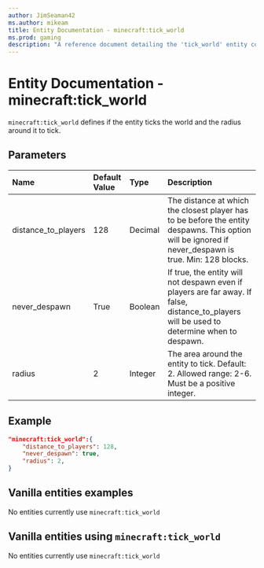 ```yaml
---
author: JimSeaman42
ms.author: mikeam
title: Entity Documentation - minecraft:tick_world
ms.prod: gaming
description: "A reference document detailing the 'tick_world' entity component"
---
```


# Entity Documentation - minecraft:tick_world

`minecraft:tick_world` defines if the entity ticks the world and the radius around it to tick.

## Parameters

|Name |Default Value  |Type  |Description  |
|:----------|:----------|:----------|:----------|
| distance_to_players| 128| Decimal| The distance at which the closest player has to be before the entity despawns. This option will be ignored if never_despawn is true. Min: 128 blocks. |
| never_despawn| True| Boolean| If true, the entity will not despawn even if players are far away. If false, distance_to_players will be used to determine when to despawn. |
| radius| 2| Integer| The area around the entity to tick. Default: 2. Allowed range: 2-6. Must be a positive integer. |

## Example

```json
"minecraft:tick_world":{
    "distance_to_players": 128,
    "never_despawn": true,
    "radius": 2,
}
```

## Vanilla entities examples

No entities currently use `minecraft:tick_world`

## Vanilla entities using `minecraft:tick_world`

No entities currently use `minecraft:tick_world`
